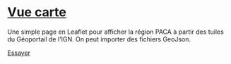 # [Vue carte](https://pgc22.github.io/UPM/#9/43.8048/6.2787)
Une simple page en Leaflet pour afficher la région PACA à partir des tuiles du Géoportail de l'IGN.
On peut importer des fichiers GeoJson.

[Essayer](https://pgc22.github.io/UPM/#9/43.8048/6.2787)
